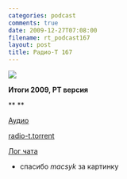 ```yaml
---
categories: podcast
comments: true
date: 2009-12-27T07:08:00
filename: rt_podcast167
layout: post
title: Радио-Т 167
---
```


![](https://radio-t.com/images/radio-t/rt167.jpg)

**Итоги 2009, РТ версия**

**
**

[Аудио](http://archive.rucast.net/radio-t/media/rt_podcast167.mp3)

[radio-t.torrent](http://www.radio-t.com/torrents/rt_podcast167.mp3.torrent)

[Лог чата](http://chat.radio-t.com/logs/radio-t-167.html)

* спасибо _macsyk_ за картинку

<audio src="http://archive.rucast.net/radio-t/media/rt_podcast167.mp3" preload="none"></audio>
